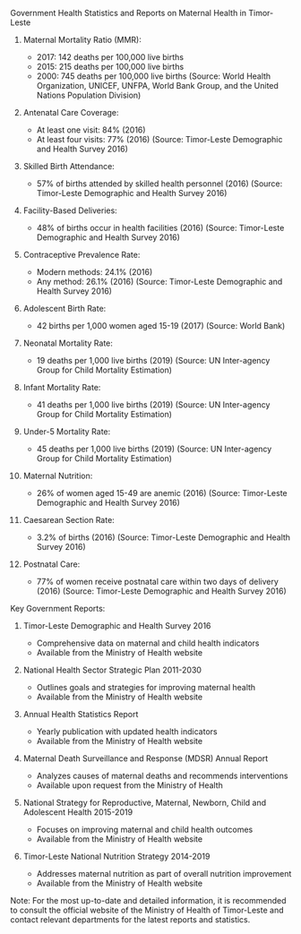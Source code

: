 Government Health Statistics and Reports on Maternal Health in Timor-Leste

1. Maternal Mortality Ratio (MMR):
   - 2017: 142 deaths per 100,000 live births
   - 2015: 215 deaths per 100,000 live births
   - 2000: 745 deaths per 100,000 live births
   (Source: World Health Organization, UNICEF, UNFPA, World Bank Group, and the United Nations Population Division)

2. Antenatal Care Coverage:
   - At least one visit: 84% (2016)
   - At least four visits: 77% (2016)
   (Source: Timor-Leste Demographic and Health Survey 2016)

3. Skilled Birth Attendance:
   - 57% of births attended by skilled health personnel (2016)
   (Source: Timor-Leste Demographic and Health Survey 2016)

4. Facility-Based Deliveries:
   - 48% of births occur in health facilities (2016)
   (Source: Timor-Leste Demographic and Health Survey 2016)

5. Contraceptive Prevalence Rate:
   - Modern methods: 24.1% (2016)
   - Any method: 26.1% (2016)
   (Source: Timor-Leste Demographic and Health Survey 2016)

6. Adolescent Birth Rate:
   - 42 births per 1,000 women aged 15-19 (2017)
   (Source: World Bank)

7. Neonatal Mortality Rate:
   - 19 deaths per 1,000 live births (2019)
   (Source: UN Inter-agency Group for Child Mortality Estimation)

8. Infant Mortality Rate:
   - 41 deaths per 1,000 live births (2019)
   (Source: UN Inter-agency Group for Child Mortality Estimation)

9. Under-5 Mortality Rate:
   - 45 deaths per 1,000 live births (2019)
   (Source: UN Inter-agency Group for Child Mortality Estimation)

10. Maternal Nutrition:
    - 26% of women aged 15-49 are anemic (2016)
    (Source: Timor-Leste Demographic and Health Survey 2016)

11. Caesarean Section Rate:
    - 3.2% of births (2016)
    (Source: Timor-Leste Demographic and Health Survey 2016)

12. Postnatal Care:
    - 77% of women receive postnatal care within two days of delivery (2016)
    (Source: Timor-Leste Demographic and Health Survey 2016)

Key Government Reports:

1. Timor-Leste Demographic and Health Survey 2016
   - Comprehensive data on maternal and child health indicators
   - Available from the Ministry of Health website

2. National Health Sector Strategic Plan 2011-2030
   - Outlines goals and strategies for improving maternal health
   - Available from the Ministry of Health website

3. Annual Health Statistics Report
   - Yearly publication with updated health indicators
   - Available from the Ministry of Health website

4. Maternal Death Surveillance and Response (MDSR) Annual Report
   - Analyzes causes of maternal deaths and recommends interventions
   - Available upon request from the Ministry of Health

5. National Strategy for Reproductive, Maternal, Newborn, Child and Adolescent Health 2015-2019
   - Focuses on improving maternal and child health outcomes
   - Available from the Ministry of Health website

6. Timor-Leste National Nutrition Strategy 2014-2019
   - Addresses maternal nutrition as part of overall nutrition improvement
   - Available from the Ministry of Health website

Note: For the most up-to-date and detailed information, it is recommended to consult the official website of the Ministry of Health of Timor-Leste and contact relevant departments for the latest reports and statistics.